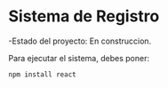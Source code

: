 <h1>Sistema de Registro</h1>

-Estado del proyecto: En construccion.

 Para ejecutar el sistema, debes poner:

 ````npm install react````
